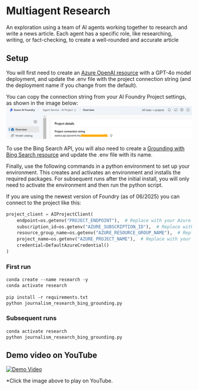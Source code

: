# Multiagent Research

An exploration using a team of AI agents working together to research and write a news article. Each agent has a specific role, like researching, writing, or fact-checking, to create a well-rounded and accurate article


## Setup
You will first need to create an [Azure OpenAI resource](https://portal.azure.com/#create/Microsoft.CognitiveServicesOpenAI) with a GPT-4o model deployment, and update the .env file with the project connection string (and the deployment name if you change from the default).

You can copy the connection string from your AI Foundry Project settings, as shown in the image below:
![config_foundry_conn_string](images/foundry_conn_string.png)

To use the Bing Search API, you will also need to create a [Grounding with Bing Search resource](https://learn.microsoft.com/en-us/azure/ai-services/agents/how-to/tools/bing-grounding) and update the .env file with its name.  

Finally, use the following commands in a python environment to set up your environment. This creates and activates an environment and installs the required packages. For subsequent runs after the initial install, you will only need to activate the environment and then run the python script.

If you are using the newest version of Foundry (as of 06/2025) you can connect to the project like this:

```python
project_client = AIProjectClient(
    endpoint=os.getenv("PROJECT_ENDPOINT"),  # Replace with your Azure AI project endpoint
    subscription_id=os.getenv("AZURE_SUBSCRIPTION_ID"),  # Replace with your Azure subscription IDres
    resource_group_name=os.getenv("AZURE_RESOURCE_GROUP_NAME"),  # Replace with your Azure resource group nameproject_name=os.getenv("AZURE_PROJECT_NAME")  # Replace with your Azure project name
    project_name=os.getenv("AZURE_PROJECT_NAME"),  # Replace with your Azure project name
    credential=DefaultAzureCredential()
)
```

### First run
```
conda create --name research -y
conda activate research

pip install -r requirements.txt
python journalism_research_bing_grounding.py
```

### Subsequent runs
```
conda activate research
python journalism_research_bing_grounding.py
```
## Demo video on YouTube
[![Demo Video](https://img.youtube.com/vi/DORItnrxpJk/0.jpg)](https://www.youtube.com/watch?v=DORItnrxpJk)

*Click the image above to play on YouTube.